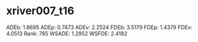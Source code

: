 # xriver007_t16

ADEb: 1.8695
ADEp: 0.7473
ADEv: 2.2524
FDEb: 3.5179
FDEp: 1.4379
FDEv: 4.0513
Rank: 785
WSADE: 1.2952
WSFDE: 2.4182